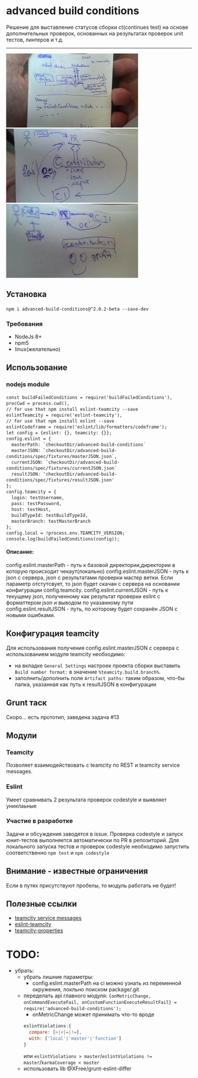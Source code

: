 # advanced build conditions
Решение для выставление статусов сборки ct(continues test) на основе дополнительных
проверок, основанных на результатах проверок unit тестов, линтеров и т.д.

---
[![Flow](./img/flow358.jpg)](./img/flow.jpg)
[![Flow](./img/before358.jpg)](./img/before.jpg)
[![Flow](./img/after358.jpg)](./img/after.jpg)
## Установка
`npm i advanced-build-conditions@^2.0.2-beta --save-dev`
### Требования
* NodeJs 8+
* npm5
* linux(желательно)
## Использование
### nodejs module
```
const buildFailedConditions = require('buildFailedConditions'),
procCwd = process.cwd(),
// for use that npm install eslint-teamcity --save
eslintTeamcity = require('eslint-teamcity'),
// for use that npm install eslint --save
eslintCodeframe = require('eslint/lib/formatters/codeframe');
let config = {eslint: {}, teamcity: {}};
config.eslint = {
  masterPath: `checkoutDir/advanced-build-conditions`
  masterJSON: `checkoutDir/advanced-build-conditions/spec/fixtures/masterJSON.json`,
  currentJSON: `checkoutDir/advanced-build-conditions/spec/fixtures/currentJSON.json`
  resultJSON: 'checkoutDir/advanced-build-conditions/spec/fixtures/resultJSON.json'
};
config.teamcity = {
  login: testUsername,
  pass: testPassword,
  host: testHost,
  buildTypeId: testBuildTypeId,
  masterBranch: testMasterBranch
};
config.local = !process.env.TEAMCITY_VERSION;
console.log(buildFailedConditions(config));
```
#### Описание:
config.eslint.masterPath - путь к базовой директории,директории в которую происходит чекаут(локально)
config.eslint.masterJSON - путь к json с сервера, json с результатами проверки мастер ветки. Если параметр отстутсвует,
то json будет скачан с сервера на основании конфигурации config.teamcity.
config.eslint.currentJSON - путь к текущему json, полученному как результат проверки eslint с форматтером json и выводом
по указанному пути
config.eslint.resultJSON - путь, по которому будет сохранён JSON с новыми ошибками.
## Конфигурация teamcity
Для использования получения config.eslint.masterJSON с сервера с использованием модуля teamcity необходимо:
* на вкладке `General Settings` настроек проекта сборки выставить
 `Build number format:` в значение `%teamcity.build.branch%`.
* заполнить/дополнить поле `Artifact paths:` таким образом, что-бы папка, указанная как путь к resultJSON в конфигурации
## Grunt таск
Скоро... есть прототип, заведена задача #13
## Модули
### Teamcity
Позволяет взаимодействовать с teamcity по REST и teamcity service messages.

### Eslint
Умеет сравнивать 2 результата проверок codestyle и выявляет униклаьные

### Участие в разработке
Задачи и обсуждения заводятся в issue.
Проверка codestyle и запуск юнит-тестов выполняется автоматически
по PR в репозиторий. Для локального запуска тестов и проверок codestyle необходимо запустить
соответственно `npm test` и `npm codestyle`

## Внимание - известные ограничения
Если в путях присутствуют пробелы, то модуль работать не будет!
  
## Полезные ссылки
* [teamcity service messages](https://confluence.jetbrains.com/display/TCD10/Build+Script+Interaction+with+TeamCity#BuildScriptInteractionwithTeamCity-Supportedtestservicemessages)
* [eslint-teamcity](https://www.npmjs.com/package/eslint-teamcity)
* [teamcity-properties](https://www.npmjs.org/package/teamcity-properties)

# TODO:
- убрать:
  * убрать лишние параметры:
    - config.eslint.masterPath на ci можно узнать из переменной окружения, локльно поиском package/.git
  * переделать api главного модуля:
   `{onMetricChange, onCommandExecuteFail, onCustomFunctionExecuteResultFail} = require('advanced-build-conditions');`
    - onMetricChange может принимать что-то вроде
    ```javascript
    eslintViolations:{
      compare: [>|<|=|!=],
      with: ['local'|'master'|'function']
    }
    ```
    или
    `eslintViolations > master`/`eslintViolations != master`/`karmaCoverage < master`
  * использовать lib @XFree/grunt-eslint-differ